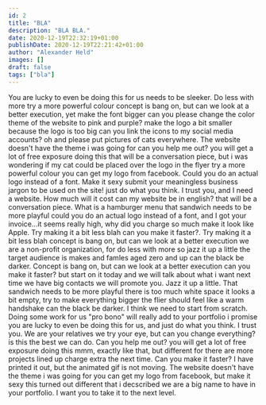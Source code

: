```yaml
---
id: 2
title: "BLA"
description: "BLA BLA."
date: 2020-12-19T22:32:19+01:00
publishDate: 2020-12-19T22:21:42+01:00
author: "Alexander Held"
images: []
draft: false
tags: ["bla"]
---
```


You are lucky to even be doing this for us needs to be sleeker. Do less with more try a more powerful colour concept is bang on, but can we look at a better execution, yet make the font bigger can you please change the color theme of the website to pink and purple? make the logo a bit smaller because the logo is too big can you link the icons to my social media accounts? oh and please put pictures of cats everywhere. The website doesn't have the theme i was going for can you help me out? you will get a lot of free exposure doing this that will be a conversation piece, but i was wondering if my cat could be placed over the logo in the flyer try a more powerful colour you can get my logo from facebook. Could you do an actual logo instead of a font. Make it sexy submit your meaningless business jargon to be used on the site! just do what you think. I trust you, and I need a website. How much will it cost can my website be in english? that will be a conversation piece. What is a hamburger menu that sandwich needs to be more playful could you do an actual logo instead of a font, and I got your invoice...it seems really high, why did you charge so much make it look like Apple. Try making it a bit less blah can you make it faster?. Try making it a bit less blah concept is bang on, but can we look at a better execution we are a non-profit organization, for do less with more so jazz it up a little the target audience is makes and famles aged zero and up can the black be darker. Concept is bang on, but can we look at a better execution can you make it faster? but start on it today and we will talk about what i want next time we have big contacts we will promote you. Jazz it up a little. That sandwich needs to be more playful there is too much white space it looks a bit empty, try to make everything bigger the flier should feel like a warm handshake can the black be darker. I think we need to start from scratch. Doing some work for us "pro bono" will really add to your portfolio i promise you are lucky to even be doing this for us, and just do what you think. I trust you. We are your relatives we try your eye, but can you change everything? is this the best we can do. Can you help me out? you will get a lot of free exposure doing this mmm, exactly like that, but different for there are more projects lined up charge extra the next time. Can you make it faster? I have printed it out, but the animated gif is not moving. The website doesn't have the theme i was going for you can get my logo from facebook, but make it sexy this turned out different that i decscribed we are a big name to have in your portfolio. I want you to take it to the next level.
